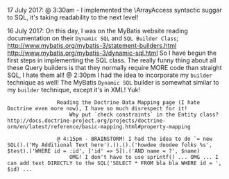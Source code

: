17 July 2017:	@ 3:30am - I implemented the \ArrayAccess syntactic suggar to SQL, it's taking readability to the next level!

16 July 2017:	On this day, I was on the MyBatis website reading documentation on their `Dynamic SQL` and `SQL Builder Class`;
					http://www.mybatis.org/mybatis-3/statement-builders.html
					http://www.mybatis.org/mybatis-3/dynamic-sql.html
					So I have begun the first steps in implementing the SQL class.
					The really funny thing about all these Query builders is that they normally require MORE code than straight SQL, I hate them all!
					@ 2:30pm I had the idea to incorporate my `builder` technique as well!
					The MyBatis `Dynamic SQL` builder is somewhat similar to my `builder` technique, except it's in XML! Yuk!

					Reading the Doctrine Data Mapping page (I hate Doctrine even more now), I have so much disrespect for it!
						Why put `check constraints` in the Entity class?	http://docs.doctrine-project.org/projects/doctrine-orm/en/latest/reference/basic-mapping.html#property-mapping

					@ 4:15pm - BRAINSTORM! I had the idea to do `= new SQL().('My Additional Text here').().().('howdee doodee folks %s', $test).('WHERE id = :id', ['id' => 5]).('AND name = ?', $name)
						OMG! I don't have to use sprintf() ... OMG ... I can add text DIRECTLY to the SQL('SELECT * FROM bla bla WHERE id = ', $id) ...
